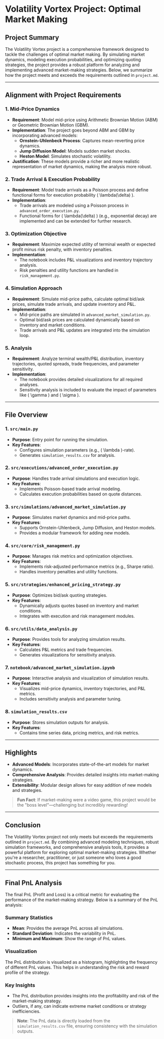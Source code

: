 # Volatility Vortex Project: Optimal Market Making

## Project Summary

The Volatility Vortex project is a comprehensive framework designed to tackle the challenges of optimal market making. By simulating market dynamics, modeling execution probabilities, and optimizing quoting strategies, the project provides a robust platform for analyzing and implementing advanced market-making strategies. Below, we summarize how the project meets and exceeds the requirements outlined in `project.md`.

---

## Alignment with Project Requirements

### 1. **Mid-Price Dynamics**
- **Requirement**: Model mid-price using Arithmetic Brownian Motion (ABM) or Geometric Brownian Motion (GBM).
- **Implementation**: The project goes beyond ABM and GBM by incorporating advanced models:
  - **Ornstein-Uhlenbeck Process**: Captures mean-reverting price dynamics.
  - **Jump Diffusion Model**: Models sudden market shocks.
  - **Heston Model**: Simulates stochastic volatility.
- **Justification**: These models provide a richer and more realistic representation of market dynamics, making the analysis more robust.

### 2. **Trade Arrival & Execution Probability**
- **Requirement**: Model trade arrivals as a Poisson process and define functional forms for execution probability \( \lambda(\delta) \).
- **Implementation**:
  - Trade arrivals are modeled using a Poisson process in `advanced_order_execution.py`.
  - Functional forms for \( \lambda(\delta) \) (e.g., exponential decay) are implemented and can be extended for further research.

### 3. **Optimization Objective**
- **Requirement**: Maximize expected utility of terminal wealth or expected profit minus risk penalty, with inventory penalties.
- **Implementation**:
  - The notebook includes P&L visualizations and inventory trajectory analysis.
  - Risk penalties and utility functions are handled in `risk_management.py`.

### 4. **Simulation Approach**
- **Requirement**: Simulate mid-price paths, calculate optimal bid/ask prices, simulate trade arrivals, and update inventory and P&L.
- **Implementation**:
  - Mid-price paths are simulated in `advanced_market_simulation.py`.
  - Optimal bid/ask prices are calculated dynamically based on inventory and market conditions.
  - Trade arrivals and P&L updates are integrated into the simulation loop.

### 5. **Analysis**
- **Requirement**: Analyze terminal wealth/P&L distribution, inventory trajectories, quoted spreads, trade frequencies, and parameter sensitivity.
- **Implementation**:
  - The notebook provides detailed visualizations for all required analyses.
  - Sensitivity analysis is included to evaluate the impact of parameters like \( \gamma \) and \( \sigma \).

---

## File Overview

### 1. **`src/main.py`**
- **Purpose**: Entry point for running the simulation.
- **Key Features**:
  - Configures simulation parameters (e.g., \( \lambda \)-rate).
  - Generates `simulation_results.csv` for analysis.

### 2. **`src/executions/advanced_order_execution.py`**
- **Purpose**: Handles trade arrival simulations and execution logic.
- **Key Features**:
  - Implements Poisson-based trade arrival modeling.
  - Calculates execution probabilities based on quote distances.

### 3. **`src/simulations/advanced_market_simulation.py`**
- **Purpose**: Simulates market dynamics and mid-price paths.
- **Key Features**:
  - Supports Ornstein-Uhlenbeck, Jump Diffusion, and Heston models.
  - Provides a modular framework for adding new models.

### 4. **`src/core/risk_management.py`**
- **Purpose**: Manages risk metrics and optimization objectives.
- **Key Features**:
  - Implements risk-adjusted performance metrics (e.g., Sharpe ratio).
  - Handles inventory penalties and utility functions.

### 5. **`src/strategies/enhanced_pricing_strategy.py`**
- **Purpose**: Optimizes bid/ask quoting strategies.
- **Key Features**:
  - Dynamically adjusts quotes based on inventory and market conditions.
  - Integrates with execution and risk management modules.

### 6. **`src/utils/data_analysis.py`**
- **Purpose**: Provides tools for analyzing simulation results.
- **Key Features**:
  - Calculates P&L metrics and trade frequencies.
  - Generates visualizations for sensitivity analysis.

### 7. **`notebook/advanced_market_simulation.ipynb`**
- **Purpose**: Interactive analysis and visualization of simulation results.
- **Key Features**:
  - Visualizes mid-price dynamics, inventory trajectories, and P&L metrics.
  - Includes sensitivity analysis and parameter tuning.

### 8. **`simulation_results.csv`**
- **Purpose**: Stores simulation outputs for analysis.
- **Key Features**:
  - Contains time series data, pricing metrics, and risk metrics.

---

## Highlights

- **Advanced Models**: Incorporates state-of-the-art models for market dynamics.
- **Comprehensive Analysis**: Provides detailed insights into market-making strategies.
- **Extensibility**: Modular design allows for easy addition of new models and strategies.

> **Fun Fact**: If market-making were a video game, this project would be the "boss level"—challenging but incredibly rewarding!

---

## Conclusion

The Volatility Vortex project not only meets but exceeds the requirements outlined in `project.md`. By combining advanced modeling techniques, robust simulation frameworks, and comprehensive analysis tools, it provides a powerful platform for exploring optimal market-making strategies. Whether you're a researcher, practitioner, or just someone who loves a good stochastic process, this project has something for you.

---

## Final PnL Analysis

The final PnL (Profit and Loss) is a critical metric for evaluating the performance of the market-making strategy. Below is a summary of the PnL analysis:

### Summary Statistics
- **Mean**: Provides the average PnL across all simulations.
- **Standard Deviation**: Indicates the variability in PnL.
- **Minimum and Maximum**: Show the range of PnL values.

### Visualization
The PnL distribution is visualized as a histogram, highlighting the frequency of different PnL values. This helps in understanding the risk and reward profile of the strategy.

### Key Insights
- The PnL distribution provides insights into the profitability and risk of the market-making strategy.
- Outliers, if any, can indicate extreme market conditions or strategy inefficiencies.

> **Note**: The PnL data is directly loaded from the `simulation_results.csv` file, ensuring consistency with the simulation outputs.
